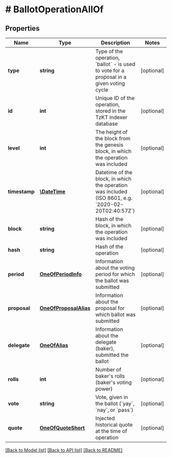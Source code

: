 # # BallotOperationAllOf

## Properties

Name | Type | Description | Notes
------------ | ------------- | ------------- | -------------
**type** | **string** | Type of the operation, &#x60;ballot&#x60; - is used to vote for a proposal in a given voting cycle | [optional]
**id** | **int** | Unique ID of the operation, stored in the TzKT indexer database | [optional]
**level** | **int** | The height of the block from the genesis block, in which the operation was included | [optional]
**timestamp** | [**\DateTime**](\DateTime.md) | Datetime of the block, in which the operation was included (ISO 8601, e.g. &#x60;2020-02-20T02:40:57Z&#x60;) | [optional]
**block** | **string** | Hash of the block, in which the operation was included | [optional]
**hash** | **string** | Hash of the operation | [optional]
**period** | [**OneOfPeriodInfo**](OneOfPeriodInfo.md) | Information about the voting period for which the ballot was submitted | [optional]
**proposal** | [**OneOfProposalAlias**](OneOfProposalAlias.md) | Information about the proposal for which ballot was submitted | [optional]
**delegate** | [**OneOfAlias**](OneOfAlias.md) | Information about the delegate (baker), submitted the ballot | [optional]
**rolls** | **int** | Number of baker&#39;s rolls (baker&#39;s voting power) | [optional]
**vote** | **string** | Vote, given in the ballot (&#x60;yay&#x60;, &#x60;nay&#x60;, or &#x60;pass&#x60;) | [optional]
**quote** | [**OneOfQuoteShort**](OneOfQuoteShort.md) | Injected historical quote at the time of operation | [optional]

[[Back to Model list]](../../README.md#models) [[Back to API list]](../../README.md#endpoints) [[Back to README]](../../README.md)
